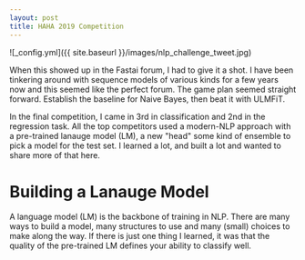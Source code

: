```yaml
---
layout: post
title: HAHA 2019 Competition
---
```


![_config.yml]({{ site.baseurl }}/images/nlp_challenge_tweet.jpg)

When this showed up in the Fastai forum, I had to give it a shot.  I have been tinkering around with sequence models of various kinds for a few years now and this seemed like the perfect forum.  The game plan seemed straight forward.  Establish the baseline for Naive Bayes, then beat it with ULMFiT.

In the final competition, I came in 3rd in classification and 2nd in the regression task.  All the top competitors used a modern-NLP approach with a pre-trained lanauge model (LM), a new "head" some kind of ensemble to pick a model for the test set.  I learned a lot, and built a lot and wanted to share more of that here.

# Building a Lanauge Model

A language model (LM) is the backbone of training in NLP.  There are many ways to build a model, many structures to use and many (small) choices to make along the way. If there is just one thing I learned, it was that the quality of the pre-trained LM defines your ability to classify well.    
